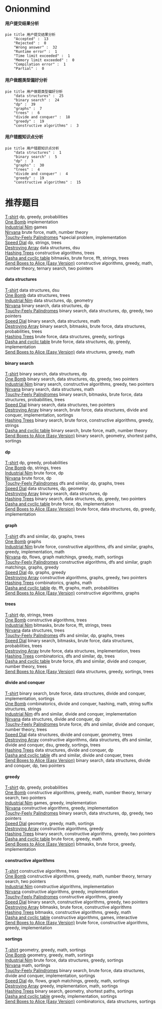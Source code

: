 # Onionmind
<!-- tabs:start -->
#### **用户提交结果分析**

```mermaid
pie title 用户提交结果分析
    "Accepted" :  13
    "Rejected" :  0
    "Wrong answer" :  32
    "Runtime error" :  1
    "Time limit exceeded" :  1
    "Memory limit exceeded" :  0
    "Compilation error" :  1
    "Partial" :  0
```
#### **用户做题类型偏好分析**

```mermaid
pie title 用户做题类型偏好分析
    "data structures" :  25
    "binary search" :  24
    "dp" :  39
    "graphs" :  7
    "trees" :  6
    "divide and conquer" :  18
    "greedy" :  19
    "constructive algorithms" :  3
```
#### **用户错题知识点分析**

```mermaid
pie title 用户错题知识点分析
    "data structures" :  1
    "binary search" :  5
    "dp" :  3
    "graphs" :  30
    "trees" :  4
    "divide and conquer" :  4
    "greedy" :  19
    "constructive algorithms" :  15
```
<!-- tabs:end -->
# 推荐题目
[T-shirt](http://codeforces.com/problemset/problem/183/D)		dp,
                        greedy,
                        probabilities		  
[One Bomb](http://codeforces.com/problemset/problem/699/B)		implementation		  
[Industrial Nim](http://codeforces.com/problemset/problem/15/C)		games		  
[Nirvana](http://codeforces.com/problemset/problem/1143/B)		brute force,
                        math,
                        number theory		  
[Touchy-Feely Palindromes](http://codeforces.com/problemset/problem/784/D)		*special problem,
                        implementation		  
[Speed Dial](http://codeforces.com/problemset/problem/1082/F)		dp,
                        strings,
                        trees		  
[Destroying Array](http://codeforces.com/problemset/problem/722/C)		data structures,
                        dsu		  
[Hashing Trees](https://codeforces.com/contest/902/problem/C)		constructive algorithms,
                        trees		  
[Dasha and cyclic table](http://codeforces.com/problemset/problem/754/E)		bitmasks,
                        brute force,
                        fft,
                        strings,
                        trees		  
[Send Boxes to Alice (Easy Version)](http://codeforces.com/problemset/problem/1254/B1)		constructive algorithms,
                        greedy,
                        math,
                        number theory,
                        ternary search,
                        two pointers		  
<!-- tabs:start -->
#### **data structures**
[T-shirt](http://codeforces.com/problemset/problem/722/C)		data structures,
                        dsu		  
[One Bomb](http://codeforces.com/problemset/problem/1458/F)		data structures,
                        trees		  
[Industrial Nim](http://codeforces.com/problemset/problem/932/F)		data structures,
                        dp,
                        geometry		  
[Nirvana](http://codeforces.com/problemset/problem/1486/D)		binary search,
                        data structures,
                        dp		  
[Touchy-Feely Palindromes](http://codeforces.com/problemset/problem/1492/C)		binary search,
                        data structures,
                        dp,
                        greedy,
                        two pointers		  
[Speed Dial](http://codeforces.com/problemset/problem/1490/G)		binary search,
                        data structures,
                        math		  
[Destroying Array](http://codeforces.com/problemset/problem/1479/D)		binary search,
                        bitmasks,
                        brute force,
                        data structures,
                        probabilities,
                        trees		  
[Hashing Trees](http://codeforces.com/problemset/problem/1497/A)		brute force,
                        data structures,
                        greedy,
                        sortings		  
[Dasha and cyclic table](http://codeforces.com/problemset/problem/1491/C)		brute force,
                        data structures,
                        dp,
                        greedy,
                        implementation		  
[Send Boxes to Alice (Easy Version)](http://codeforces.com/problemset/problem/1492/B)		data structures,
                        greedy,
                        math		  
#### **binary search**
[T-shirt](http://codeforces.com/problemset/problem/1486/D)		binary search,
                        data structures,
                        dp		  
[One Bomb](http://codeforces.com/problemset/problem/1492/C)		binary search,
                        data structures,
                        dp,
                        greedy,
                        two pointers		  
[Industrial Nim](http://codeforces.com/problemset/problem/1463/D)		binary search,
                        constructive algorithms,
                        greedy,
                        two pointers		  
[Nirvana](http://codeforces.com/problemset/problem/1490/G)		binary search,
                        data structures,
                        math		  
[Touchy-Feely Palindromes](http://codeforces.com/problemset/problem/1479/D)		binary search,
                        bitmasks,
                        brute force,
                        data structures,
                        probabilities,
                        trees		  
[Speed Dial](http://codeforces.com/problemset/problem/1436/E)		binary search,
                        data structures,
                        two pointers		  
[Destroying Array](http://codeforces.com/problemset/problem/1461/D)		binary search,
                        brute force,
                        data structures,
                        divide and conquer,
                        implementation,
                        sortings		  
[Hashing Trees](http://codeforces.com/problemset/problem/1493/C)		binary search,
                        brute force,
                        constructive algorithms,
                        greedy,
                        strings		  
[Dasha and cyclic table](http://codeforces.com/problemset/problem/1487/D)		binary search,
                        brute force,
                        math,
                        number theory		  
[Send Boxes to Alice (Easy Version)](http://codeforces.com/problemset/problem/1486/B)		binary search,
                        geometry,
                        shortest paths,
                        sortings		  
#### **dp**
[T-shirt](http://codeforces.com/problemset/problem/183/D)		dp,
                        greedy,
                        probabilities		  
[One Bomb](http://codeforces.com/problemset/problem/1082/F)		dp,
                        strings,
                        trees		  
[Industrial Nim](http://codeforces.com/problemset/problem/6/D)		brute force,
                        dp		  
[Nirvana](http://codeforces.com/problemset/problem/142/C)		brute force,
                        dp		  
[Touchy-Feely Palindromes](http://codeforces.com/problemset/problem/682/C)		dfs and similar,
                        dp,
                        graphs,
                        trees		  
[Speed Dial](http://codeforces.com/problemset/problem/932/F)		data structures,
                        dp,
                        geometry		  
[Destroying Array](http://codeforces.com/problemset/problem/1486/D)		binary search,
                        data structures,
                        dp		  
[Hashing Trees](http://codeforces.com/problemset/problem/1492/C)		binary search,
                        data structures,
                        dp,
                        greedy,
                        two pointers		  
[Dasha and cyclic table](https://codeforces.com/contest/1457/problem/C)		brute force,
                        dp,
                        implementation		  
[Send Boxes to Alice (Easy Version)](http://codeforces.com/problemset/problem/1491/C)		brute force,
                        data structures,
                        dp,
                        greedy,
                        implementation		  
#### **graph**
[T-shirt](http://codeforces.com/problemset/problem/682/C)		dfs and similar,
                        dp,
                        graphs,
                        trees		  
[One Bomb](http://codeforces.com/problemset/problem/235/D)		graphs		  
[Industrial Nim](http://codeforces.com/problemset/problem/1487/C)		brute force,
                        constructive algorithms,
                        dfs and similar,
                        graphs,
                        greedy,
                        implementation,
                        math		  
[Nirvana](http://codeforces.com/problemset/problem/1437/C)		dp,
                        flows,
                        graph matchings,
                        greedy,
                        math,
                        sortings		  
[Touchy-Feely Palindromes](http://codeforces.com/problemset/problem/1470/D)		constructive algorithms,
                        dfs and similar,
                        graph matchings,
                        graphs,
                        greedy		  
[Speed Dial](http://codeforces.com/problemset/problem/1476/C)		dp,
                        graphs,
                        greedy		  
[Destroying Array](http://codeforces.com/problemset/problem/1304/D)		constructive algorithms,
                        graphs,
                        greedy,
                        two pointers		  
[Hashing Trees](http://codeforces.com/problemset/problem/1475/C)		combinatorics,
                        graphs,
                        math		  
[Dasha and cyclic table](http://codeforces.com/problemset/problem/553/E)		dp,
                        fft,
                        graphs,
                        math,
                        probabilities		  
[Send Boxes to Alice (Easy Version)](http://codeforces.com/problemset/problem/1495/C)		constructive algorithms,
                        graphs		  
#### **trees**
[T-shirt](http://codeforces.com/problemset/problem/1082/F)		dp,
                        strings,
                        trees		  
[One Bomb](https://codeforces.com/contest/902/problem/C)		constructive algorithms,
                        trees		  
[Industrial Nim](http://codeforces.com/problemset/problem/754/E)		bitmasks,
                        brute force,
                        fft,
                        strings,
                        trees		  
[Nirvana](http://codeforces.com/problemset/problem/1458/F)		data structures,
                        trees		  
[Touchy-Feely Palindromes](http://codeforces.com/problemset/problem/682/C)		dfs and similar,
                        dp,
                        graphs,
                        trees		  
[Speed Dial](http://codeforces.com/problemset/problem/1479/D)		binary search,
                        bitmasks,
                        brute force,
                        data structures,
                        probabilities,
                        trees		  
[Destroying Array](http://codeforces.com/problemset/problem/1511/C)		brute force,
                        data structures,
                        implementation,
                        trees		  
[Hashing Trees](http://codeforces.com/problemset/problem/1499/F)		combinatorics,
                        dfs and similar,
                        dp,
                        trees		  
[Dasha and cyclic table](http://codeforces.com/problemset/problem/1491/E)		brute force,
                        dfs and similar,
                        divide and conquer,
                        number theory,
                        trees		  
[Send Boxes to Alice (Easy Version)](http://codeforces.com/problemset/problem/1466/D)		data structures,
                        greedy,
                        sortings,
                        trees		  
#### **divide and conquer**
[T-shirt](http://codeforces.com/problemset/problem/1461/D)		binary search,
                        brute force,
                        data structures,
                        divide and conquer,
                        implementation,
                        sortings		  
[One Bomb](http://codeforces.com/problemset/problem/1466/G)		combinatorics,
                        divide and conquer,
                        hashing,
                        math,
                        string suffix structures,
                        strings		  
[Industrial Nim](http://codeforces.com/problemset/problem/1490/D)		dfs and similar,
                        divide and conquer,
                        implementation		  
[Nirvana](https://codeforces.com/contest/1483/problem/C)		data structures,
                        divide and conquer,
                        dp		  
[Touchy-Feely Palindromes](http://codeforces.com/problemset/problem/1491/E)		brute force,
                        dfs and similar,
                        divide and conquer,
                        number theory,
                        trees		  
[Speed Dial](http://codeforces.com/problemset/problem/1303/G)		data structures,
                        divide and conquer,
                        geometry,
                        trees		  
[Destroying Array](http://codeforces.com/problemset/problem/1494/D)		constructive algorithms,
                        data structures,
                        dfs and similar,
                        divide and conquer,
                        dsu,
                        greedy,
                        sortings,
                        trees		  
[Hashing Trees](http://codeforces.com/problemset/problem/1482/E)		data structures,
                        divide and conquer,
                        dp		  
[Dasha and cyclic table](http://codeforces.com/problemset/problem/566/C)		dfs and similar,
                        divide and conquer,
                        trees		  
[Send Boxes to Alice (Easy Version)](http://codeforces.com/problemset/problem/1428/F)		binary search,
                        data structures,
                        divide and conquer,
                        dp,
                        two pointers		  
#### **greedy**
[T-shirt](http://codeforces.com/problemset/problem/183/D)		dp,
                        greedy,
                        probabilities		  
[One Bomb](http://codeforces.com/problemset/problem/1254/B1)		constructive algorithms,
                        greedy,
                        math,
                        number theory,
                        ternary search,
                        two pointers		  
[Industrial Nim](http://codeforces.com/problemset/problem/1155/B)		games,
                        greedy,
                        implementation		  
[Nirvana](http://codeforces.com/problemset/problem/1236/C)		constructive algorithms,
                        greedy,
                        implementation		  
[Touchy-Feely Palindromes](http://codeforces.com/problemset/problem/1492/C)		binary search,
                        data structures,
                        dp,
                        greedy,
                        two pointers		  
[Speed Dial](https://codeforces.com/contest/1496/problem/C)		geometry,
                        greedy,
                        math,
                        sortings		  
[Destroying Array](http://codeforces.com/problemset/problem/1493/A)		constructive algorithms,
                        greedy		  
[Hashing Trees](http://codeforces.com/problemset/problem/1463/D)		binary search,
                        constructive algorithms,
                        greedy,
                        two pointers		  
[Dasha and cyclic table](http://codeforces.com/problemset/problem/1462/C)		brute force,
                        greedy,
                        math		  
[Send Boxes to Alice (Easy Version)](http://codeforces.com/problemset/problem/1494/B)		bitmasks,
                        brute force,
                        greedy,
                        implementation		  
#### **constructive algorithms**
[T-shirt](https://codeforces.com/contest/902/problem/C)		constructive algorithms,
                        trees		  
[One Bomb](http://codeforces.com/problemset/problem/1254/B1)		constructive algorithms,
                        greedy,
                        math,
                        number theory,
                        ternary search,
                        two pointers		  
[Industrial Nim](http://codeforces.com/problemset/problem/631/B)		constructive algorithms,
                        implementation		  
[Nirvana](http://codeforces.com/problemset/problem/1236/C)		constructive algorithms,
                        greedy,
                        implementation		  
[Touchy-Feely Palindromes](http://codeforces.com/problemset/problem/1493/A)		constructive algorithms,
                        greedy		  
[Speed Dial](http://codeforces.com/problemset/problem/1463/D)		binary search,
                        constructive algorithms,
                        greedy,
                        two pointers		  
[Destroying Array](https://codeforces.com/contest/1456/problem/B)		bitmasks,
                        brute force,
                        constructive algorithms		  
[Hashing Trees](http://codeforces.com/problemset/problem/1492/D)		bitmasks,
                        constructive algorithms,
                        greedy,
                        math		  
[Dasha and cyclic table](https://codeforces.com/contest/1504/problem/D)		constructive algorithms,
                        games,
                        interactive		  
[Send Boxes to Alice (Easy Version)](https://codeforces.com/contest/1483/problem/A)		brute force,
                        constructive algorithms,
                        greedy,
                        implementation		  
#### **sortings**
[T-shirt](https://codeforces.com/contest/1496/problem/C)		geometry,
                        greedy,
                        math,
                        sortings		  
[One Bomb](http://codeforces.com/problemset/problem/1495/A)		geometry,
                        greedy,
                        math,
                        sortings		  
[Industrial Nim](http://codeforces.com/problemset/problem/1497/A)		brute force,
                        data structures,
                        greedy,
                        sortings		  
[Nirvana](http://codeforces.com/problemset/problem/1427/A)		math,
                        sortings		  
[Touchy-Feely Palindromes](http://codeforces.com/problemset/problem/1461/D)		binary search,
                        brute force,
                        data structures,
                        divide and conquer,
                        implementation,
                        sortings		  
[Speed Dial](http://codeforces.com/problemset/problem/1437/C)		dp,
                        flows,
                        graph matchings,
                        greedy,
                        math,
                        sortings		  
[Destroying Array](http://codeforces.com/problemset/problem/1473/A)		greedy,
                        implementation,
                        math,
                        sortings		  
[Hashing Trees](http://codeforces.com/problemset/problem/1486/B)		binary search,
                        geometry,
                        shortest paths,
                        sortings		  
[Dasha and cyclic table](http://codeforces.com/problemset/problem/1480/B)		greedy,
                        implementation,
                        sortings		  
[Send Boxes to Alice (Easy Version)](http://codeforces.com/problemset/problem/1420/D)		combinatorics,
                        data structures,
                        sortings		  
<!-- tabs:end -->
